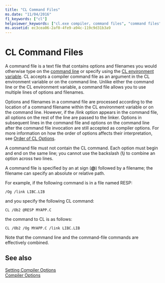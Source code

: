 ```yaml
---
title: "CL Command Files"
ms.date: "11/04/2016"
f1_keywords: ["cl"]
helpviewer_keywords: ["cl.exe compiler, command files", "command files", "command files, CL compiler"]
ms.assetid: ec3cea06-2af0-4fe9-a94c-119c9d31b3a9
---
```

# CL Command Files

A command file is a text file that contains options and filenames you would otherwise type on the [command line](../../build/reference/compiler-command-line-syntax.md) or specify using the [CL environment variable](../../build/reference/cl-environment-variables.md). CL accepts a compiler command file as an argument in the CL environment variable or on the command line. Unlike either the command line or the CL environment variable, a command file allows you to use multiple lines of options and filenames.

Options and filenames in a command file are processed according to the location of a command filename within the CL environment variable or on the command line. However, if the /link option appears in the command file, all options on the rest of the line are passed to the linker. Options in subsequent lines in the command file and options on the command line after the command file invocation are still accepted as compiler options. For more information on how the order of options affects their interpretation, see [Order of CL Options](../../build/reference/order-of-cl-options.md).

A command file must not contain the CL command. Each option must begin and end on the same line; you cannot use the backslash (**\\**) to combine an option across two lines.

A command file is specified by an at sign (**\@**) followed by a filename; the filename can specify an absolute or relative path.

For example, if the following command is in a file named RESP:

```
/Og /link LIBC.LIB
```

and you specify the following CL command:

```
CL /Ob2 @RESP MYAPP.C
```

the command to CL is as follows:

```
CL /Ob2 /Og MYAPP.C /link LIBC.LIB
```

Note that the command line and the command-file commands are effectively combined.

## See also

[Setting Compiler Options](../../build/reference/setting-compiler-options.md)<br/>
[Compiler Options](../../build/reference/compiler-options.md)
